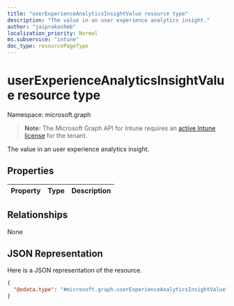 ```yaml
---
title: "userExperienceAnalyticsInsightValue resource type"
description: "The value in an user experience analytics insight."
author: "jaiprakashmb"
localization_priority: Normal
ms.subservice: "intune"
doc_type: resourcePageType
---
```


# userExperienceAnalyticsInsightValue resource type

Namespace: microsoft.graph

> **Note:** The Microsoft Graph API for Intune requires an [active Intune license](https://go.microsoft.com/fwlink/?linkid=839381) for the tenant.

The value in an user experience analytics insight.

## Properties
|Property|Type|Description|
|:---|:---|:---|

## Relationships
None

## JSON Representation
Here is a JSON representation of the resource.
<!-- {
  "blockType": "resource",
  "@odata.type": "microsoft.graph.userExperienceAnalyticsInsightValue"
}
-->
``` json
{
  "@odata.type": "#microsoft.graph.userExperienceAnalyticsInsightValue"
}
```
